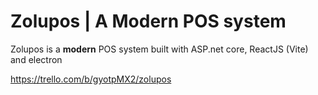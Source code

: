 # Zolupos | A Modern POS system
Zolupos is a **modern** POS system built with ASP.net core, ReactJS (Vite) and electron

https://trello.com/b/gyotpMX2/zolupos
